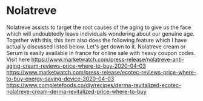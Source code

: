 # Nolatreve
Nolatreve assists to target the root causes of the aging to give us the face which will undoubtedly leave individuals wondering about our genuine age. Together with this, this item also does the following feature which I have actually discussed listed below. Let's get down to it. Nolatreve cream or Serum is easily available in france for online sale with heavy coupon codes. Visit here https://www.marketwatch.com/press-release/nolatreve-anti-aging-cream-reviews-price-where-to-buy-2020-04-03   https://www.marketwatch.com/press-release/ecotec-reviews-price-where-to-buy-energy-saving-device-2020-04-03   https://www.completefoods.co/diy/recipes/derma-revitalized-ecotec-nolatreve-cream-derma-revitalized-price-where-to-buy
